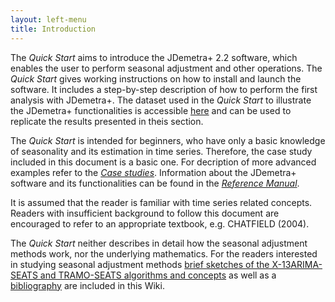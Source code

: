 ```yaml
---
layout: left-menu
title: Introduction
---
```


The *Quick Start* aims to introduce the JDemetra+ 2.2 software, which 
enables the user to perform seasonal adjustment and other operations. 
The *Quick Start* gives working instructions on how to 
install and launch the software. It includes a step-by-step description 
of how to perform the first analysis with JDemetra+. The dataset used in the *Quick Start* to 
illustrate the JDemetra+ functionalities is accessible 
[here](https://ec.europa.eu/eurostat/cros/content/dataset-jdemetra-quick-start_en) and can 
be used to replicate the results presented in theis section. 

The *Quick Start* is intended for beginners, who have only a basic 
knowledge of seasonality and its estimation in time series. Therefore, 
the case study included in this document is a basic one. For decription of more advanced examples refer to the [*Case studies*](../case-studies/).
Information about the JDemetra+ software and its functionalities can be found in the 
[*Reference Manual*](../reference-manual/).

It is assumed that the reader is familiar with time series related 
concepts. Readers with insufficient background to follow this document 
are encouraged to refer to an appropriate textbook, e.g. CHATFIELD 
(2004). 

The *Quick Start* neither describes in detail how the seasonal 
adjustment methods work, nor the underlying mathematics. For the 
readers interested in studying seasonal adjustment methods [brief 
sketches of the X-13ARIMA-SEATS and TRAMO-SEATS algorithms and concepts](../theory/) 
as well as a [bibliography](../references/) are included in this Wiki. 




